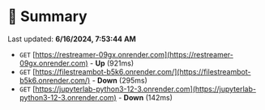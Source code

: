 # 📖 Summary
Last updated: **6/16/2024, 7:53:44 AM**

- `GET` [https://restreamer-09gx.onrender.com](https://restreamer-09gx.onrender.com) - **Up** (921ms)
- `GET` [https://filestreambot-b5k6.onrender.com/](https://filestreambot-b5k6.onrender.com/) - **Down** (295ms)
- `GET` [https://jupyterlab-python3-12-3.onrender.com](https://jupyterlab-python3-12-3.onrender.com) - **Down** (142ms)
